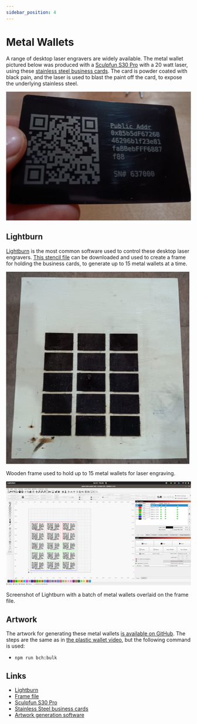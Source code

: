```yaml
---
sidebar_position: 4
---
```


# Metal Wallets

A range of desktop laser engravers are widely available. The metal wallet pictured below was produced with a [Sculpfun S30 Pro](https://amzn.to/3BvKes0) with a 20 watt laser, using these [stainless steel business cards](https://amzn.to/3BmLu0I). The card is powder coated with black pain, and the laser is used to blast the paint off the card, to expose the underlying stainless steel.

![Metal Wallet](./static/img/metal-wallet.jpeg)

## Lightburn

[Lightburn](https://lightburnsoftware.com/) is the most common software used to control these desktop laser engravers. [This stencil file](./static/3x15-frame.lbrn2) can be downloaded and used to create a frame for holding the business cards, to generate up to 15 metal wallets at a time.

![Frame](./static/img/metal-wallet-frame.jpg)

Wooden frame used to hold up to 15 metal wallets for laser engraving.

![Screenshot](./static/img/lightburn-screenshot.png)

Screenshot of Lightburn with a batch of metal wallets overlaid on the frame file.

## Artwork

The artwork for generating these metal wallets [is available on GitHub](https://github.com/christroutner/plastic-wallet). The steps are the same as in [the plastic wallet video](https://youtu.be/3qn0mmfwlBQ), but the following command is used:

- `npm run bch:bulk`

## Links

- [Lightburn](https://lightburnsoftware.com/)
- [Frame file](./static/3x15-frame.lbrn2)
- [Sculpfun S30 Pro](https://amzn.to/3BvKes0)
- [Stainless Steel business cards](https://amzn.to/3BmLu0I)
- [Artwork generation software](https://github.com/christroutner/plastic-wallet)
